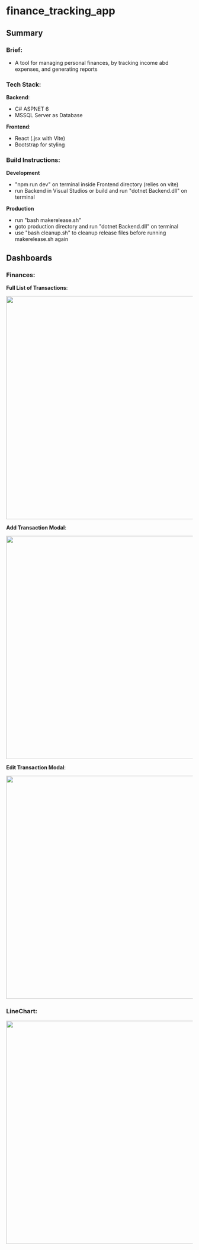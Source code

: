 # finance_tracking_app
## Summary
### Brief:
- A tool for managing personal finances, by tracking income abd expenses, and generating reports
### Tech Stack:
**Backend**:
- C# ASPNET 6
- MSSQL Server as Database

**Frontend**:
- React (.jsx with Vite)
- Bootstrap for styling

### Build Instructions:
**Development**
- "npm run dev" on terminal inside Frontend directory (relies on vite)
- run Backend in Visual Studios or build and run "dotnet Backend.dll" on terminal

**Production**
- run "bash makerelease.sh"
- goto production directory and run "dotnet Backend.dll" on terminal
- use "bash cleanup.sh" to cleanup release files before running makerelease.sh again
## Dashboards
### Finances:

**Full List of Transactions**:

<img src="https://user-images.githubusercontent.com/55718737/210779731-f2b70f61-3e69-4487-9208-6b131e4ddce5.png" width="600">

**Add Transaction Modal**:

<img src="https://user-images.githubusercontent.com/55718737/210780548-a1f63fd8-aa64-4702-a780-7364fbb47c37.png" width="600">

**Edit Transaction Modal**:

<img src="https://user-images.githubusercontent.com/55718737/210780123-adce8970-1051-4a0c-bb8b-417938469f36.png" width="600">

### LineChart:

<img src="https://user-images.githubusercontent.com/55718737/210780242-a7fa185d-afd2-4e7d-af61-ec79a0d756dd.png" width="600">
